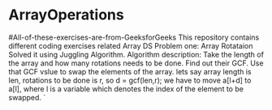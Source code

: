 # ArrayOperations
#All-of-these-exercises-are-from-GeeksforGeeks
This repository contains different coding exercises related Array DS
Problem one: Array Rotataion
Solved it using Juggling Algorithm.
Algorithm description:
Take the length of the array and how many rotations needs to be done. Find out their GCF. Use that GCF vslue to swap the elements of the array.
lets say array length is len, rotations to be done is r, so d = gcf(len,r);
we have to move a[l+d] to a[l], where l is a variable which denotes the index of the element to be swapped.
`
